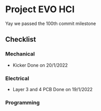 # Project EVO HCI

Yay we passed the 100th commit milestone

## Checklist

### Mechanical
- Kicker Done on 20/1/2022

### Electrical
- Layer 3 and 4 PCB Done on 19/1/2022

### Programming
